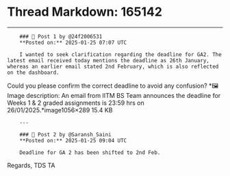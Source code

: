 # Thread Markdown: 165142

---

        ### 💬 Post 1 by @24f2006531  
        **Posted on:** 2025-01-25 07:07 UTC  

        I wanted to seek clarification regarding the deadline for GA2. The latest email received today mentions the deadline as 26th January, whereas an earlier email stated 2nd February, which is also reflected on the dashboard.
Could you please confirm the correct deadline to avoid any confusion?
*🖼️ Image description: An email from IITM BS Team announces the deadline for Weeks 1 & 2 graded assignments is 23:59 hrs on 26/01/2025.*image1056×289 15.4 KB

        ---

        ### 💬 Post 2 by @Saransh_Saini  
        **Posted on:** 2025-01-25 09:04 UTC  

        Deadline for GA 2 has been shifted to 2nd Feb.
Regards,
TDS TA

        
